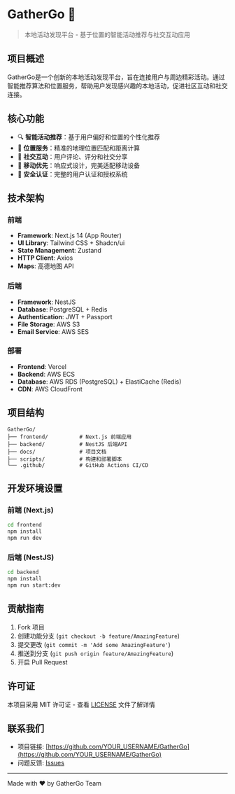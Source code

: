 # GatherGo 🎯

> 本地活动发现平台 - 基于位置的智能活动推荐与社交互动应用

## 项目概述

GatherGo是一个创新的本地活动发现平台，旨在连接用户与周边精彩活动。通过智能推荐算法和位置服务，帮助用户发现感兴趣的本地活动，促进社区互动和社交连接。

## 核心功能

- 🔍 **智能活动推荐**：基于用户偏好和位置的个性化推荐
- 📍 **位置服务**：精准的地理位置匹配和距离计算
- 👥 **社交互动**：用户评论、评分和社交分享
- 📱 **移动优先**：响应式设计，完美适配移动设备
- 🔐 **安全认证**：完整的用户认证和授权系统

## 技术架构

### 前端
- **Framework**: Next.js 14 (App Router)
- **UI Library**: Tailwind CSS + Shadcn/ui
- **State Management**: Zustand
- **HTTP Client**: Axios
- **Maps**: 高德地图 API

### 后端
- **Framework**: NestJS
- **Database**: PostgreSQL + Redis
- **Authentication**: JWT + Passport
- **File Storage**: AWS S3
- **Email Service**: AWS SES

### 部署
- **Frontend**: Vercel
- **Backend**: AWS ECS
- **Database**: AWS RDS (PostgreSQL) + ElastiCache (Redis)
- **CDN**: AWS CloudFront

## 项目结构

```
GatherGo/
├── frontend/          # Next.js 前端应用
├── backend/           # NestJS 后端API
├── docs/              # 项目文档
├── scripts/           # 构建和部署脚本
└── .github/           # GitHub Actions CI/CD
```

## 开发环境设置

### 前端 (Next.js)
```bash
cd frontend
npm install
npm run dev
```

### 后端 (NestJS)
```bash
cd backend
npm install
npm run start:dev
```

## 贡献指南

1. Fork 项目
2. 创建功能分支 (`git checkout -b feature/AmazingFeature`)
3. 提交更改 (`git commit -m 'Add some AmazingFeature'`)
4. 推送到分支 (`git push origin feature/AmazingFeature`)
5. 开启 Pull Request

## 许可证

本项目采用 MIT 许可证 - 查看 [LICENSE](LICENSE) 文件了解详情

## 联系我们

- 项目链接: [https://github.com/YOUR_USERNAME/GatherGo](https://github.com/YOUR_USERNAME/GatherGo)
- 问题反馈: [Issues](https://github.com/YOUR_USERNAME/GatherGo/issues)

---
Made with ❤️ by GatherGo Team